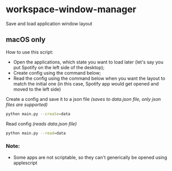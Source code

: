 # workspace-window-manager
Save and load application window layout
## macOS only
How to use this script:
* Open the applications, which state you want to load later (let's say you put Spotify on the left side of the desktop);
* Create config using the command below;
* Read the config using the command below when you want the layout to match the initial one (in this case, Spotify app would get opened and moved to the left side)

Create a config and save it to a json file *(saves to data.json file, only json files are supported)*
```zsh
python main.py --create=data
```

Read config *(reads data.json file)*
```zsh
python main.py --read=data
```


### Note:
* Some apps are not scriptable, so they can't generically be opened using applescript
